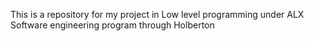 This is a repository for my project in Low level programming under ALX Software engineering program through Holberton
